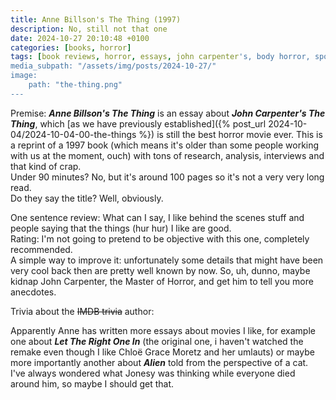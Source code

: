 ```yaml
---
title: Anne Billson's The Thing (1997)
description: No, still not that one
date: 2024-10-27 20:10:48 +0100
categories: [books, horror]
tags: [book reviews, horror, essays, john carpenter's, body horror, spooktober 2024, they say the title]
media_subpath: "/assets/img/posts/2024-10-27/"
image:
    path: "the-thing.png"
---
```

<span class="reviewsection">Premise:</span> ***Anne Billson's The Thing*** is an essay about ***John Carpenter's The Thing***, which [as we have previously established]({% post_url 2024-10-04/2024-10-04-00-the-things %}) is still the best horror movie ever. This is a reprint of a 1997 book (which means it's older than some people working with us at the moment, ouch) with tons of research, analysis, interviews and that kind of crap.<br/>
<span class="reviewsection">Under 90 minutes?</span>  No, but it's around 100 pages so it's not a very very long read.<br/>
<span class="reviewsection">Do they say the title?</span> Well, obviously.

<span class="reviewsection">One sentence review:</span> What can I say, I like behind the scenes stuff and people saying that the things (hur hur) I like are good.<br/>
<span class="reviewsection">Rating:</span> I'm not going to pretend to be objective with this one, completely recommended.<br/>
<span class="reviewsection">A simple way to improve it:</span> unfortunately some details that might have been very cool back then are pretty well known by now. So, uh, dunno, maybe kidnap John Carpenter, the Master of Horror, and get him to tell you more anecdotes.

<span class="reviewsection">Trivia about the ~~IMDB trivia~~ author:</span>

Apparently Anne has written more essays about movies I like, for example one about ***Let The Right One In*** (the original one, i haven't watched the remake even though I like Chloë Grace Moretz and her umlauts) or maybe more importantly another about ***Alien*** told from the perspective of a cat.<br/>I've always wondered what Jonesy was thinking while everyone died around him, so maybe I should get that.
